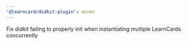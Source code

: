 ```yaml
---
'@learncard/didkit-plugin': minor
---
```


Fix didkit failing to properly init when instantiating multiple LearnCards concurrently
